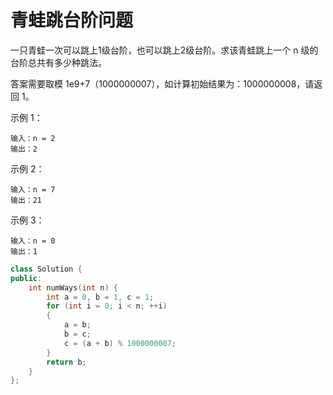 # 青蛙跳台阶问题

一只青蛙一次可以跳上1级台阶，也可以跳上2级台阶。求该青蛙跳上一个 n 级的台阶总共有多少种跳法。

答案需要取模 1e9+7（1000000007），如计算初始结果为：1000000008，请返回 1。

示例 1：
```
输入：n = 2
输出：2
```
示例 2：

```
输入：n = 7
输出：21
```


示例 3：

```
输入：n = 0
输出：1
```

```c++
class Solution {
public:
	int numWays(int n) {
		int a = 0, b = 1, c = 1;
		for (int i = 0; i < n; ++i)
		{
			a = b; 
            b = c;
			c = (a + b) % 1000000007;
		}
		return b;
	}
};
```

